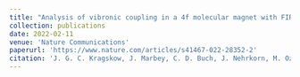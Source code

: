 ```yaml
---
title: "Analysis of vibronic coupling in a 4f molecular magnet with FIRMS."
collection: publications
date: 2022-02-11
venue: 'Nature Communications'
paperurl: 'https://www.nature.com/articles/s41467-022-28352-2'
citation: 'J. G. C. Kragskow, J. Marbey, C. D. Buch, J. Nehrkorn, M. Ozerov, S. Piligkos, S. Hill and N. F. Chilton, <i>Nat. Commun.</i>, 13, 825 (2022).'
---
```

